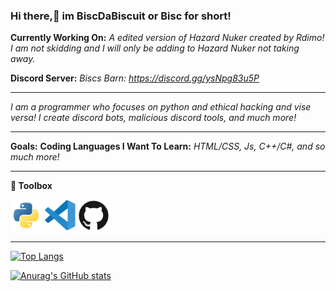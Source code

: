 ### Hi there,👋 im BiscDaBiscuit or Bisc for short!

**Currently Working On:** *A edited version of Hazard Nuker created by Rdimo! I am not skidding and I will only be adding to Hazard Nuker not taking away.*

**Discord Server:** *Biscs Barn: https://discord.gg/ysNpg83u5P*

---

*I am a programmer who focuses on python and ethical hacking and vise versa!
I create discord bots, malicious discord tools, and much more!*

---

__**Goals:**__
**Coding Languages I Want To Learn:** *HTML/CSS, Js, C++/C#, and so much more!*

---

**🧰 Toolbox**

<img src="https://github.com/devicons/devicon/blob/master/icons/python/python-original.svg" alt="Python Logo" width="50" height="50"/> <img src="https://github.com/devicons/devicon/blob/master/icons/vscode/vscode-original.svg" alt="Python Logo" width="50" height="50"/> <img src="https://github.com/devicons/devicon/blob/master/icons/github/github-original.svg" alt="Python Logo" width="50" height="50"/>

---

[![Top Langs](https://github-readme-stats.vercel.app/api/top-langs/?username=BiscDaBiscuit&layout=compact&theme=radical&show_icons=true)](https://github.com/anuraghazra/github-readme-stats)

[![Anurag's GitHub stats](https://github-readme-stats.vercel.app/api?username=BiscDaBiscuit&theme=radical&show_icons=true)](https://github.com/anuraghazra/github-readme-stats)
